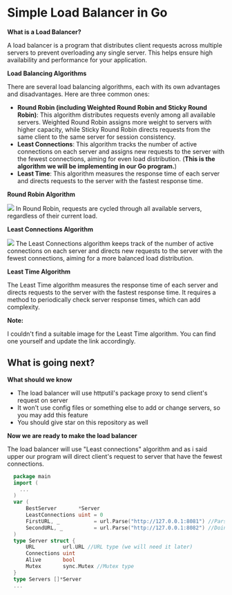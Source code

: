 <h1>Simple Load Balancer in Go</h1>

**What is a Load Balancer?**

A load balancer is a program that distributes client requests across multiple servers to prevent overloading any single server. This helps ensure high availability and performance for your application.

**Load Balancing Algorithms**

There are several load balancing algorithms, each with its own advantages and disadvantages. Here are three common ones:

* **Round Robin (including Weighted Round Robin and Sticky Round Robin)**: This algorithm distributes requests evenly among all available servers. Weighted Round Robin assigns more weight to servers with higher capacity, while Sticky Round Robin directs requests from the same client to the same server for session consistency.
* **Least Connections**: This algorithm tracks the number of active connections on each server and assigns new requests to the server with the fewest connections, aiming for even load distribution. (**This is the algorithm we will be implementing in our Go program.**)
* **Least Time**: This algorithm measures the response time of each server and directs requests to the server with the fastest response time. 

**Round Robin Algorithm**

<img src="https://www.jscape.com/hubfs/images/round_robin_algorithm-1.png">
In Round Robin, requests are cycled through all available servers, regardless of their current load.

**Least Connections Algorithm**

<img src="https://www.codereliant.io/content/images/2023/06/d1-1-1.png">
The Least Connections algorithm keeps track of the number of active connections on each server and directs new requests to the server with the fewest connections, aiming for a more balanced load distribution.

**Least Time Algorithm**

The Least Time algorithm measures the response time of each server and directs requests to the server with the fastest response time. It requires a method to periodically check server response times, which can add complexity.

**Note:**

I couldn't find a suitable image for the Least Time algorithm. You can find one yourself and update the link accordingly.

<h2>What is going next?</h2>

**What should we know**

* The load balancer will use httputil's package proxy to send client's request on server
* It won't use config files or something else to add or change servers, so you may add this feature
* You should give star on this repository as well

**Now we are ready to make the load balancer**

The load balancer will use "Least connections" algorithm and as i said upper our program will direct client's request to server that have the fewest connections.

```Go
  package main
  import (
    ...
  )
  var (
	  BestServer       *Server
	  LeastConnections uint = 0
	  FirstURL, _           = url.Parse("http://127.0.0.1:8081") //Parses Raw URL (string) to url.URL
	  SecondURL, _          = url.Parse("http://127.0.0.1:8082") //Doing the same thing
  )
  type Server struct {
	  URL         url.URL //URL type (we will need it later)
	  Connections uint
	  Alive       bool
	  Mutex       sync.Mutex //Mutex type
  }
  type Servers []*Server
  ...
```
